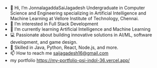 - 👋 Hi, I’m JonnalagaddaSaiJagadesh Undergraduate in Computer Science and Engineering specializing in Artificial Intelligence and Machine Learning at Vellore Institute of Technology, Chennai.
- 👀 I’m interested in Full Stack Development
- 🌱 I’m currently learning Artificial Intelligence and Machine Learning
- 💻 Passionate about building innovative solutions in AI/ML, software development, and game design.  
- 🌟 Skilled in Java, Python, React, Node.js, and more.  
- 📫 How to reach me saijagadesh16@gmail.com
- my portfolio https://my-portfolio-psi-indol-36.vercel.app/

<!---
JonnalagaddaSaiJagadesh/JonnalagaddaSaiJagadesh is a ✨ special ✨ repository because its `README.md` (this file) appears on your GitHub profile.
You can click the Preview link to take a look at your changes.
--->
